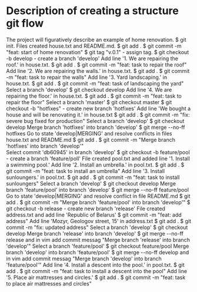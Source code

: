 # Description of creating a structure git flow
The project will figuratively describe an example of home renovation.
$ git init. Files created house.txt and README.md. 
$ git add . 
$ git commit -m "feat: start of home renovation" 
$ git tag "v.0.1" - assign tag.
$ git checkout -b develop - create a branch 'develop'
Add line '1. We are repairing the roof.' in house.txt.
$ git add .
$ git commit -m "feat: task to repair the roof"
Add line '2. We are repairing the walls.' in house.txt.
$ git add .
$ git commit -m "feat: task to repair the walls"
Add line '3. Yard landscaping.' in house.txt.
$ git add .
$ git commit -m "feat: task of landscaping the yard"
Select a branch 'develop' 
$ git checkout develop
Add line '4. We are repairing the floor.' in house.txt.
$ git add .
$ git commit -m "feat: task to repair the floor"
Select a branch 'master'
$ git checkout master
$ git checkout -b "hotfixes" - create new branch 'hotfixes'
Add line 'We bought a house and will be renovating it.' in house.txt
$ git add .
$ git commit -m "fix: severe bug fixed for production"
Select a branch 'develop'
$ git checkout develop
Merge branch 'hotfixes' into branch 'develop'
$ git merge --no-ff hotfixes
Go to state 'develop|MERGING' and resolve conflicts in files house.txt and README.md
$ git add .
$ git commit -m "Merge branch 'hotfixes' into branch 'develop'"   
Select commit 'db60945' in branch 'develop'
$ git checkout -b feature/pool - create a branch 'feature/poll'
File created pool.txt and added line '1. Install a swimming pool.'
Add line '2. Install an umbrella.' in pool.txt.
$ git add .
$ git commit -m "feat: task to install an umbrella"
Add line '3. Install sunloungers.' in pool.txt.
$ git add .
$ git commit -m "feat: task to install sunloungers"
Select a branch 'develop'
$ git checkout develop
Merge branch 'feature/pool' into branch 'develop'
$ git merge --no-ff feature/pool
Go to state 'develop|MERGING' and resolve conflict in file README.md
$ git add .
$ git commit -m "Merge branch 'feature/pool' into branch 'develop'"
$ git checkout -b release - create new branch 'release' 
File created address.txt and add line 'Republic of Belarus'
$ git commit -m "feat: add address"
Add line 'Mozyr, Geologov street, 15' in address.txt
$ git add .
$ git commit -m "fix: updated address"
Select a branch 'develop'
$ git checkout develop
Merge branch 'release' into branch 'develop'
$ git merge --no-ff release and in vim add commit messag "Merge branch 'release' into branch 'develop'"
Select a branch 'feature/pool'
$ git checkout feature/pool
Merge branch 'develop' into branch 'feature/pool'
$ git merge --no-ff develop and in vim add commit messag "Merge branch 'develop' into branch 'feature/pool'"
Add line '4. Install a descent into the pool.' in pool.txt.
$ git add .
$ git commit -m "feat: task to install a descent into the pool"
Add line '5. Place air mattresses and circles.'
$ git add .
$ git commit -m "feat: task to place air mattresses and circles"
